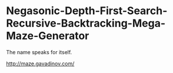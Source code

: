 # Negasonic-Depth-First-Search-Recursive-Backtracking-Mega-Maze-Generator
The name speaks for itself.

http://maze.gavadinov.com/
